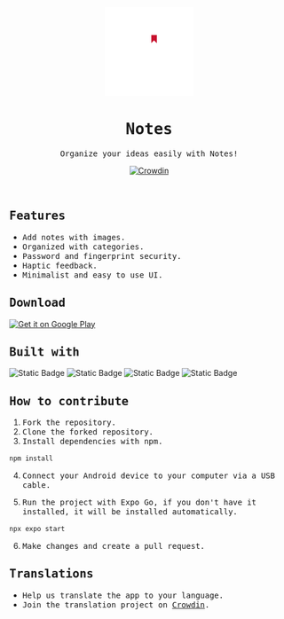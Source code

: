 <div align="center">
<a target="_blank" href="https://play.google.com/store/apps/details?id=com.monospace.notes" title="Notes on Google Play">
<img width="160" alt="Notes icon" src="assets/adaptive-icon.png" />
</a>

# <samp>Notes<samp>

<samp>Organize your ideas easily with Notes!<samp>
<br>

[![Crowdin](https://badges.crowdin.net/monospace-notes/localized.svg)](https://crowdin.com/project/monospace-notes)

</div>

<br />

## <samp>Features<samp>

-   <samp>Add notes with images.<samp>
-   <samp>Organized with categories.<samp>
-   <samp>Password and fingerprint security.<samp>
-   <samp>Haptic feedback.<samp>
-   <samp>Minimalist and easy to use UI.<samp>

## <samp>Download<samp>

<a href="https://play.google.com/store/apps/details?id=com.monospace.notes">
<img width="256" alt="Get it on Google Play" src="https://play.google.com/intl/en_us/badges/static/images/badges/en_badge_web_generic.png"/>
</a>

## <samp>Built with<samp>

![Static Badge](https://img.shields.io/badge/Expo-000020?style=flat-square&logo=expo&logoColor=white) ![Static Badge](https://img.shields.io/badge/React_Native-61DAFB?style=flat-square&logo=react&logoColor=black) ![Static Badge](https://img.shields.io/badge/JavaScript-F7DF1E?style=flat-square&logo=javascript&logoColor=black) ![Static Badge](https://img.shields.io/badge/Android-3DDC84?style=flat-square&logo=android&logoColor=white)

## <samp>How to contribute<samp>

1.  <samp>Fork the repository.<samp>
2.  <samp>Clone the forked repository.<samp>
3.  <samp>Install dependencies with npm.<samp>

```bash
npm install
```

4. <samp>Connect your Android device to your computer via a USB cable.<samp>

5. <samp>Run the project with Expo Go, if you don't have it installed, it will be installed automatically.<samp>

```bash
npx expo start
```

6. <samp>Make changes and create a pull request.<samp>

## <samp>Translations<samp>

-   <samp>Help us translate the app to your language.<samp>
-   <samp>Join the translation project on [Crowdin](https://crowdin.com/project/monospace-notes).<samp>
